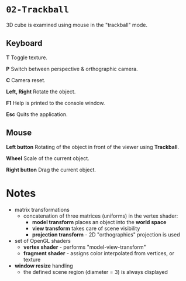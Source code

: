 # `02-Trackball`
3D cube is examined using mouse in the "trackball" mode.

## Keyboard
**T**
Toggle texture.

**P**
Switch between perspective & orthographic camera.

**C**
Camera reset.

**Left, Right**
Rotate the object.

**F1**
Help is printed to the console window.

**Esc**
Quits the application.

## Mouse
**Left button**
Rotating of the object in front of the viewer using **Trackball**.

**Wheel**
Scale of the current object.

**Right button**
Drag the current object.

# Notes
* matrix transformations
  - concatenation of three matrices (uniforms) in the vertex shader:
    - **model transform** places an object into the **world space**
    - **view transform** takes care of scene visibility
    - **projection transform** - 2D "orthographics" projection is used
* set of OpenGL shaders
  - **vertex shader** - performs "model-view-transform"
  - **fragment shader** - assigns color interpolated from vertices, or texture
* **window resize** handling
  - the defined scene region (diameter = 3) is always displayed
